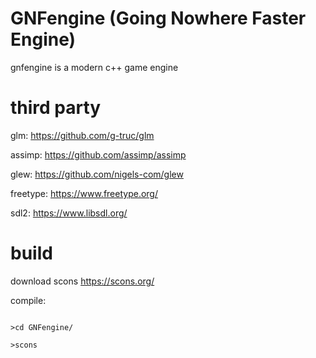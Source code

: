 # GNFengine (Going Nowhere Faster Engine)
gnfengine is a modern c++ game engine


# third party

glm:  https://github.com/g-truc/glm

assimp: https://github.com/assimp/assimp

glew: https://github.com/nigels-com/glew

freetype: https://www.freetype.org/

sdl2: https://www.libsdl.org/


# build

download scons https://scons.org/ 

compile:

<code>
>cd GNFengine/
</code>
<code>
>scons  
</code>
